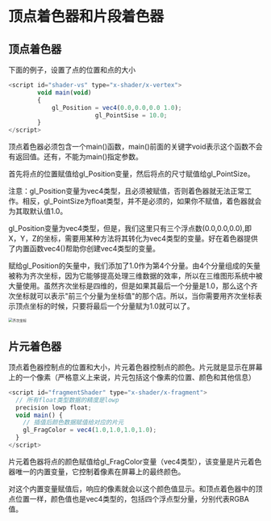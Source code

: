 # 顶点着色器和片段着色器

## 顶点着色器

下面的例子，设置了点的位置和点的大小

```js
<script id="shader-vs" type="x-shader/x-vertex">
        void main(void)
        {
            gl_Position = vec4(0.0,0.0,0.0 1.0);
						gl_PointSise = 10.0;
        }
</script>
```

顶点着色器必须包含一个main()函数，main()前面的关键字void表示这个函数不会有返回值。还有，不能为main()指定参数。

首先将点的位置赋值给gl_Position变量，然后将点的尺寸赋值给gl_PointSize。

注意：gl_Position变量为vec4类型，且必须被赋值，否则着色器就无法正常工作。相反，gl_PointSize为float类型，并不是必须的，如果你不赋值，着色器就会为其取默认值1.0。

gl_Position变量为vec4类型，但是，我们这里只有三个浮点数(0.0,0.0,0.0),即X，Y，Z的坐标，需要用某种方法将其转化为vec4类型的变量。好在着色器提供了内置函数vec4()帮助你创建vec4类型的变量。

赋给gl_Position的矢量中，我们添加了1.0作为第4个分量。由4个分量组成的矢量被称为齐次坐标，因为它能够提高处理三维数据的效率，所以在三维图形系统中被大量使用。虽然齐次坐标是四维的，但是如果其最后一个分量是1.0，那么这个齐次坐标就可以表示"前三个分量为坐标值"的那个店。所以，当你需要用齐次坐标表示顶点坐标的时候，只要将最后一个分量赋为1.0就可以了。

<img src="/Users/a/Desktop/blog/webgl/img/齐次坐标.png" alt="齐次坐标" style="zoom:50%;" />

## 片元着色器

顶点着色器控制点的位置和大小，片元着色器控制点的颜色。片元就是显示在屏幕上的一个像素（严格意义上来说，片元包括这个像素的位置、颜色和其他信息）

```js
<script id="fragmentShader" type="x-shader/x-fragment">
  // 所有float类型数据的精度是lowp
  precision lowp float;
  void main() {
    // 插值后颜色数据赋值给对应的片元
    gl_FragColor = vec4(1.0,1.0,1.0,1.0);
  }
</script>
```

片元着色器将点的颜色赋值给gl_FragColor变量（vec4类型），该变量是片元着色器唯一的内置变量，它控制着像素在屏幕上的最终颜色。

对这个内置变量赋值后，响应的像素就会以这个颜色值显示。和顶点着色器中的顶点位置一样，颜色值也是vec4类型的，包括四个浮点型分量，分别代表RGBA值。